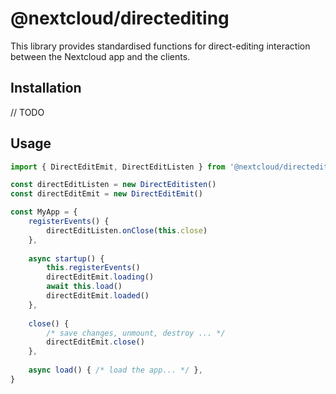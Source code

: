 <!--
  - SPDX-FileCopyrightText: 2022 Nextcloud GmbH and Nextcloud contributors
  - SPDX-License-Identifier: AGPL-3.0-or-later
-->

# @nextcloud/directediting

This library provides standardised functions for direct-editing interaction between the Nextcloud app and the clients.

## Installation

// TODO

## Usage
```js
import { DirectEditEmit, DirectEditListen } from '@nextcloud/directediting'

const directEditListen = new DirectEditisten()
const directEditEmit = new DirectEditEmit()

const MyApp = {
    registerEvents() {
        directEditListen.onClose(this.close)
    },
    
    async startup() {
        this.registerEvents()
        directEditEmit.loading()
        await this.load()
        directEditEmit.loaded()
    },
    
    close() {
        /* save changes, unmount, destroy ... */
        directEditEmit.close()
    },
    
    async load() { /* load the app... */ },
}
```
